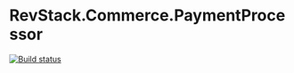 # RevStack.Commerce.PaymentProcessor

[![Build status](https://ci.appveyor.com/api/projects/status/6barmpngwy5t50mw?svg=true)](https://ci.appveyor.com/project/tachyon1337/commerce-paymentprocessor)
